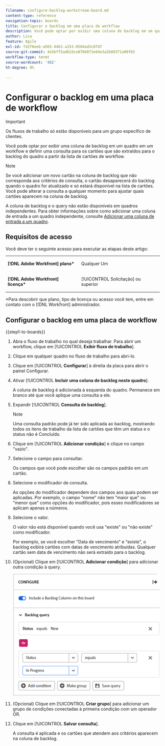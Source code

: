 ```yaml
---
filename: configure-backlog-workstream-board.md
content-type: reference
navigation-topic: boards
title: Configurar o backlog em uma placa de workflow
description: Você pode optar por exibir uma coluna de backlog em um quadro em um workflow e definir uma consulta para os cartões que são extraídos para o backlog do quadro a partir da lista de cartões de workflow.
author: Lisa
feature: Agile
exl-id: fd2f6eeb-a565-4461-a153-0504ad3c07d7
source-git-commit: 4e5bff5ad62dce8766072e04e3a2b89371a90f03
workflow-type: tm+mt
source-wordcount: '482'
ht-degree: 0%

---
```


# Configurar o backlog em uma placa de workflow

>[!IMPORTANT]
>
>Os fluxos de trabalho só estão disponíveis para um grupo específico de clientes.

Você pode optar por exibir uma coluna de backlog em um quadro em um workflow e definir uma consulta para os cartões que são extraídos para o backlog do quadro a partir da lista de cartões de workflow.

>[!NOTE]
>
>Se você adicionar um novo cartão na coluna de backlog que não corresponda aos critérios de consulta, o cartão desaparecerá do backlog quando o quadro for atualizado e só estará disponível na lista de cartões. Você pode alterar a consulta a qualquer momento para ajustar quais cartões aparecem na coluna de backlog.

A coluna de backlog e o query não estão disponíveis em quadros independentes. Para obter informações sobre como adicionar uma coluna de entrada a um quadro independente, consulte [Adicionar uma coluna de entrada a um quadro](/help/quicksilver/agile/use-boards-agile-planning-tools/add-intake-column-to-board.md).

## Requisitos de acesso

Você deve ter o seguinte acesso para executar as etapas deste artigo:

<table style="table-layout:auto"> 
 <col> 
 </col> 
 <col> 
 </col> 
 <tbody> 
  <tr> 
   <td role="rowheader"><strong>[!DNL Adobe Workfront] plano*</strong></td> 
   <td> <p>Qualquer Um</p> </td> 
  </tr> 
  <tr> 
   <td role="rowheader"><strong>[!DNL Adobe Workfront] licença*</strong></td> 
   <td> <p>[!UICONTROL Solicitação] ou superior</p> </td> 
  </tr> 
 </tbody> 
</table>

&#42;Para descobrir que plano, tipo de licença ou acesso você tem, entre em contato com o [!DNL Workfront] administrador.

## Configurar o backlog em uma placa de workflow

{{step1-to-boards}}

1. Abra o fluxo de trabalho no qual deseja trabalhar. Para abrir um workflow, clique em [!UICONTROL **Exibir fluxo de trabalho**].
1. Clique em qualquer quadro no fluxo de trabalho para abri-lo.
1. Clique em [!UICONTROL **Configurar**] à direita da placa para abrir o painel Configurar.
1. Ativar [!UICONTROL **Incluir uma coluna de backlog neste quadro**].

   A coluna de backlog é adicionada à esquerda do quadro. Permanece em branco até que você aplique uma consulta a ele.

1. Expandir [!UICONTROL **Consulta de backlog**].

   >[!NOTE]
   >
   >Uma consulta padrão pode já ter sido aplicada ao backlog, mostrando todos os itens de trabalho da lista de cartões que têm um status e o status não é Concluído.

1. Clique em [!UICONTROL **Adicionar condição**] e clique no campo &quot;vazio&quot;.
1. Selecione o campo para consultar.

   Os campos que você pode escolher são os campos padrão em um cartão.

1. Selecione o modificador de consulta.

   As opções do modificador dependem dos campos aos quais podem ser aplicadas. Por exemplo, o campo &quot;nome&quot; não tem &quot;maior que&quot; ou &quot;menor que&quot; como opções do modificador, pois esses modificadores se aplicam apenas a números.

1. Selecione o valor.

   O valor não está disponível quando você usa &quot;existe&quot; ou &quot;não existe&quot; como modificador.

   Por exemplo, se você escolher &quot;Data de vencimento&quot; e &quot;existe&quot;, o backlog exibirá cartões com datas de vencimento atribuídas. Qualquer cartão sem data de vencimento não será extraído para o backlog.

1. (Opcional) Clique em [!UICONTROL **Adicionar condição**] para adicionar outra condição à query.

   ![Consulta de lista de pendências](assets/backlog-query-wrkstrm-board.png)

1. (Opcional) Clique em [!UICONTROL **Criar grupo**] para adicionar um grupo de condições conectadas à primeira condição com um operador OR.
1. Clique em [!UICONTROL **Salvar consulta**].

   A consulta é aplicada e os cartões que atendem aos critérios aparecem na coluna de backlog.
